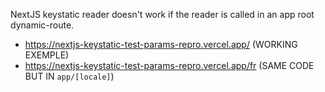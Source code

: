 NextJS keystatic reader doesn't work if the reader is called in an app root dynamic-route.

- https://nextjs-keystatic-test-params-repro.vercel.app/ (WORKING EXEMPLE)
- https://nextjs-keystatic-test-params-repro.vercel.app/fr (SAME CODE BUT IN `app/[locale]`)